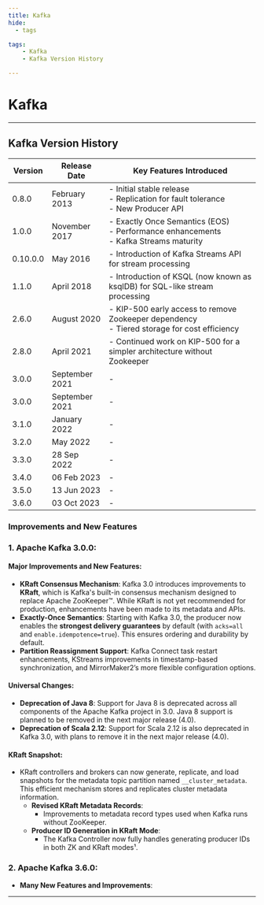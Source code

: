 ```yaml
---
title: Kafka
hide:
  - tags

tags:
    - Kafka
    - Kafka Version History

---
```



# Kafka


---

## Kafka Version History

 
| Version  | Release Date   | Key Features Introduced                                                                       |
|----------|----------------|-----------------------------------------------------------------------------------------------|
| 0.8.0    | February 2013  | - Initial stable release<br>- Replication for fault tolerance<br>- New Producer API           |
| 1.0.0    | November 2017  | - Exactly Once Semantics (EOS)<br>- Performance enhancements<br>- Kafka Streams maturity      |
| 0.10.0.0 | May 2016       | - Introduction of Kafka Streams API for stream processing                                     |
| 1.1.0    | April 2018     | - Introduction of KSQL (now known as ksqlDB) for SQL-like stream processing                   |
| 2.6.0    | August 2020    | - KIP-500 early access to remove Zookeeper dependency<br>- Tiered storage for cost efficiency |
| 2.8.0    | April 2021     | - Continued work on KIP-500 for a simpler architecture without Zookeeper                      |
| 3.0.0    | September 2021 | -                                                                                             |
| 3.0.0    | September 2021 | -                                                                                             |
| 3.1.0    | January 2022   | -                                                                                             |
| 3.2.0    | May 2022       | -                                                                                             |
| 3.3.0    | 28 Sep 2022    | -                                                                                             |
| 3.4.0    | 06 Feb 2023    | -                                                                                             |
| 3.5.0    | 13 Jun 2023    | -                                                                                             |
| 3.6.0    | 03 Oct 2023    | -                                                                                             |


### Improvements and New Features

### 1. **Apache Kafka 3.0.0**:

#### **Major Improvements and New Features**:

  - **KRaft Consensus Mechanism**: Kafka 3.0 introduces improvements to **KRaft**, which is Kafka's built-in consensus mechanism designed to replace Apache ZooKeeper™. While KRaft is not yet recommended for production, enhancements have been made to its metadata and APIs.
 - **Exactly-Once Semantics**: Starting with Kafka 3.0, the producer now enables the **strongest delivery guarantees** by default (with `acks=all` and `enable.idempotence=true`). This ensures ordering and durability by default.
 - **Partition Reassignment Support**: Kafka Connect task restart enhancements, KStreams improvements in timestamp-based synchronization, and MirrorMaker2’s more flexible configuration options.

#### **Universal Changes**:

  - **Deprecation of Java 8**: Support for Java 8 is deprecated across all components of the Apache Kafka project in 3.0. Java 8 support is planned to be removed in the next major release (4.0).
  - **Deprecation of Scala 2.12**: Support for Scala 2.12 is also deprecated in Kafka 3.0, with plans to remove it in the next major release (4.0).

#### **KRaft Snapshot**:

 - KRaft controllers and brokers can now generate, replicate, and load snapshots for the metadata topic partition named `__cluster_metadata`. This efficient mechanism stores and replicates cluster metadata information.
    - **Revised KRaft Metadata Records**:
        - Improvements to metadata record types used when Kafka runs without ZooKeeper.
    - **Producer ID Generation in KRaft Mode**:
        - The Kafka Controller now fully handles generating producer IDs in both ZK and KRaft modes¹.

### 2. **Apache Kafka 3.6.0**:
 - **Many New Features and Improvements**:



---







